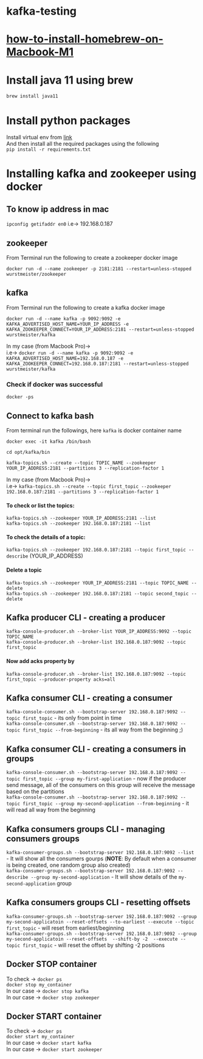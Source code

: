 # kafka-testing

# [how-to-install-homebrew-on-Macbook-M1](https://www.igeeksblog.com/how-to-install-homebrew-on-mac/)

# Install java 11 using brew
```brew install java11```

# Install python packages
Install virtual env from [link](https://www.freecodecamp.org/news/how-to-setup-virtual-environments-in-python/) \
And then install all the required packages using the following \
```pip install -r requirements.txt```

# Installing kafka and zookeeper using docker

## To know ip address in mac
```ipconfig getifaddr en0```
i.e-> 192.168.0.187

## zookeeper
From Terminal run the following to create a zookeeper docker image

```docker run -d --name zookeeper -p 2181:2181 --restart=unless-stopped wurstmeister/zookeeper```

## kafka
From Terminal run the following to create a kafka docker image

```docker run -d --name kafka -p 9092:9092 -e KAFKA_ADVERTISED_HOST_NAME=YOUR_IP_ADDRESS -e KAFKA_ZOOKEEPER_CONNECT=YOUR_IP_ADDRESS:2181 --restart=unless-stopped wurstmeister/kafka```

In my case (from Macbook Pro)-> \
i.e-> ```docker run -d --name kafka -p 9092:9092 -e KAFKA_ADVERTISED_HOST_NAME=192.168.0.187 -e KAFKA_ZOOKEEPER_CONNECT=192.168.0.187:2181 --restart=unless-stopped wurstmeister/kafka```

### Check if docker was successful
```docker -ps```

## Connect to kafka bash

From terminal run the followings, here ```kafka``` is docker container name

```docker exec -it kafka /bin/bash```

```cd opt/kafka/bin```

```kafka-topics.sh --create --topic TOPIC_NAME --zookeeper YOUR_IP_ADDRESS:2181 --partitions 3 --replication-factor 1```

In my case (from Macbook Pro)-> \
i.e-> ```kafka-topics.sh --create --topic first_topic --zookeeper 192.168.0.187:2181 --partitions 3 --replication-factor 1```

#### To check or list the topics:
```kafka-topics.sh --zookeeper YOUR_IP_ADDRESS:2181 --list```\
```kafka-topics.sh --zookeeper 192.168.0.187:2181 --list``` 
#### To check the details of a topic:
```kafka-topics.sh --zookeeper 192.168.0.187:2181 --topic first_topic --describe``` (YOUR_IP_ADDRESS)
#### Delete a topic
```kafka-topics.sh --zookeeper YOUR_IP_ADDRESS:2181 --topic TOPIC_NAME --delete```\
```kafka-topics.sh --zookeeper 192.168.0.187:2181 --topic second_topic --delete```
## Kafka producer CLI - creating a producer
```kafka-console-producer.sh --broker-list YOUR_IP_ADDRESS:9092 --topic TOPIC_NAME```\
```kafka-console-producer.sh --broker-list 192.168.0.187:9092 --topic first_topic```
#### Now add acks property by
```kafka-console-producer.sh --broker-list 192.168.0.187:9092 --topic first_topic --producer-property acks=all```

## Kafka consumer CLI - creating a consumer
```kafka-console-consumer.sh --bootstrap-server 192.168.0.187:9092 --topic first_topic``` - its only from point in time\
```kafka-console-consumer.sh --bootstrap-server 192.168.0.187:9092 --topic first_topic --from-beginning``` - its all way from the beginning ;)

## Kafka consumer CLI - creating a consumers in groups
```kafka-console-consumer.sh --bootstrap-server 192.168.0.187:9092 --topic first_topic --group my-first-application``` - now if the producer send message, all of the consumers on this group will receive the message based on the partitions \
```kafka-console-consumer.sh --bootstrap-server 192.168.0.187:9092 --topic first_topic --group my-second-application --from-beginning``` - it will read all way from the beginning

## Kafka consumers groups CLI - managing consumers groups
```kafka-consumer-groups.sh --bootstrap-server 192.168.0.187:9092 --list``` - It will show all the consumers gourps (**NOTE**: By default when a consumer is being created, one random group also created)\
```kafka-consumer-groups.sh --bootstrap-server 192.168.0.187:9092 --describe --group my-second-application``` - It will show details of the ```my-second-application``` group

## Kafka consumers groups CLI - resetting offsets
```kafka-consumer-groups.sh --bootstrap-server 192.168.0.187:9092 --group my-second-applicatoin --reset-offsets --to-earliest --execute --topic first_topic``` - will reset from earliest/beginning\
```kafka-consumer-groups.sh --bootstrap-server 192.168.0.187:9092 --group my-second-applicatoin --reset-offsets  --shift-by -2  --execute --topic first_topic``` - will reset the offset by shifting -2 positions

## Docker STOP container
To check -> ```docker ps```\
```docker stop my_container```\
In our case -> ```docker stop kafka```\
In our case -> ```docker stop zookeeper```

## Docker START container
To check -> ```docker ps```\
```docker start my_container```\
In our case -> ```docker start kafka```\
In our case -> ```docker start zookeeper```


